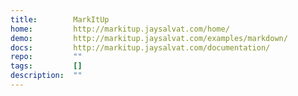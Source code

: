 ```yaml
---
title:        MarkItUp
home:         http://markitup.jaysalvat.com/home/
demo:         http://markitup.jaysalvat.com/examples/markdown/
docs:         http://markitup.jaysalvat.com/documentation/
repo:         ""
tags:         []
description:  ""
---
```


